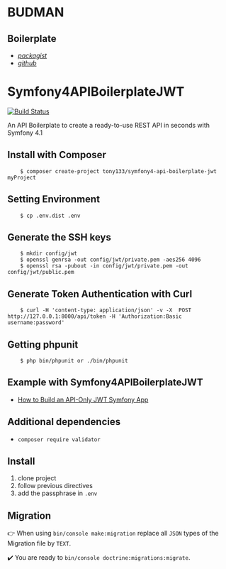 # BUDMAN

## Boilerplate
* [*packagist*](https://packagist.org/packages/tony133/symfony4-api-boilerplate-jwt)
* [*github*](https://github.com/Tony133/Symfony4APIBoilerplateJWTBook)

# Symfony4APIBoilerplateJWT

[![Build Status](https://travis-ci.org/Tony133/Symfony4APIBoilerplateJWT.svg?branch=master)](https://travis-ci.org/Tony133/Symfony4APIBoilerplateJWT)

An API Boilerplate to create a ready-to-use REST API in seconds with Symfony 4.1

## Install with Composer

```
    $ composer create-project tony133/symfony4-api-boilerplate-jwt myProject
```

## Setting Environment

```
    $ cp .env.dist .env
```

## Generate the SSH keys

```
	$ mkdir config/jwt
	$ openssl genrsa -out config/jwt/private.pem -aes256 4096
	$ openssl rsa -pubout -in config/jwt/private.pem -out config/jwt/public.pem
```

## Generate Token Authentication with Curl

```
	$ curl -H 'content-type: application/json' -v -X  POST http://127.0.0.1:8000/api/token -H 'Authorization:Basic username:password'
```

## Getting phpunit

```
    $ php bin/phpunit or ./bin/phpunit
```

## Example with Symfony4APIBoilerplateJWT

* [How to Build an API-Only JWT Symfony App](https://github.com/Tony133/Symfony4APIBoilerplateJWTBook)


## Additional dependencies
* ``composer require validator``

## Install
1. clone project
2. follow previous directives
3. add the passphrase in ``.env``


## Migration
:point_right: When using ``bin/console make:migration`` replace all ``JSON`` types of the Migration file by ``TEXT``.

:heavy_check_mark: You are ready to ``bin/console doctrine:migrations:migrate``.
